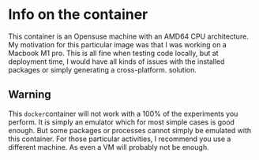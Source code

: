# Info on the container
This container is an Opensuse machine with an AMD64 CPU architecture. My motivation for this particular
image was that I was working on a Macbook M1 pro. This is all fine when testing code locally, but at 
deployment time, I would have all kinds of issues with the installed packages or simply generating
a cross-platform. solution. 
## Warning
This `docker`container will not work with a 100% of the experiments you perform. It is simply an emulator
which for most simple cases is good enough. But some packages or processes cannot simply be emulated with this
container. For those particular activities, I recommend you use a different machine. As even a VM will probably
not be enough.
